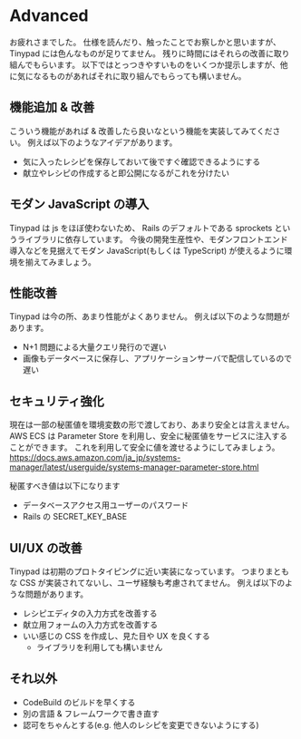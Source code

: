 # Advanced

お疲れさまでした。
仕様を読んだり、触ったことでお察しかと思いますが、 Tinypad には色んなものが足りてません。
残りに時間にはそれらの改善に取り組んでもらいます。
以下ではとっつきやすいものをいくつか提示しますが、他に気になるものがあればそれに取り組んでもらっても構いません。

## 機能追加 & 改善

こういう機能があれば & 改善したら良いなという機能を実装してみてください。
例えば以下のようなアイデアがあります。

- 気に入ったレシピを保存しておいて後ですぐ確認できるようにする
- 献立やレシピの作成すると即公開になるがこれを分けたい

## モダン JavaScript の導入

Tinypad は js をほぼ使わないため、 Rails のデフォルトである sprockets というライブラリに依存しています。
今後の開発生産性や、モダンフロントエンド導入などを見据えてモダン JavaScript(もしくは TypeScript) が使えるように環境を揃えてみましょう。

## 性能改善

Tinypad は今の所、あまり性能がよくありません。
例えば以下のような問題があります。

- N+1 問題による大量クエリ発行ので遅い
- 画像もデータベースに保存し、アプリケーションサーバで配信しているので遅い

## セキュリティ強化

現在は一部の秘匿値を環境変数の形で渡しており、あまり安全とは言えません。
AWS ECS は Parameter Store を利用し、安全に秘匿値をサービスに注入することができます。
これを利用して安全に値を渡せるようにしてみましょう。
<https://docs.aws.amazon.com/ja_jp/systems-manager/latest/userguide/systems-manager-parameter-store.html>

秘匿すべき値は以下になります

- データベースアクセス用ユーザーのパスワード
- Rails の SECRET_KEY_BASE

## UI/UX の改善

Tinypad は初期のプロトタイピングに近い実装になっています。
つまりまともな CSS が実装されてないし、ユーザ経験も考慮されてません。
例えば以下のような問題があります。

- レシピエディタの入力方式を改善する
- 献立用フォームの入力方式を改善する
- いい感じの CSS を作成し、見た目や UX を良くする
  - ライブラリを利用しても構いません

## それ以外

- CodeBuild のビルドを早くする
- 別の言語 & フレームワークで書き直す
- 認可をちゃんとする(e.g. 他人のレシピを変更できないようにする)
